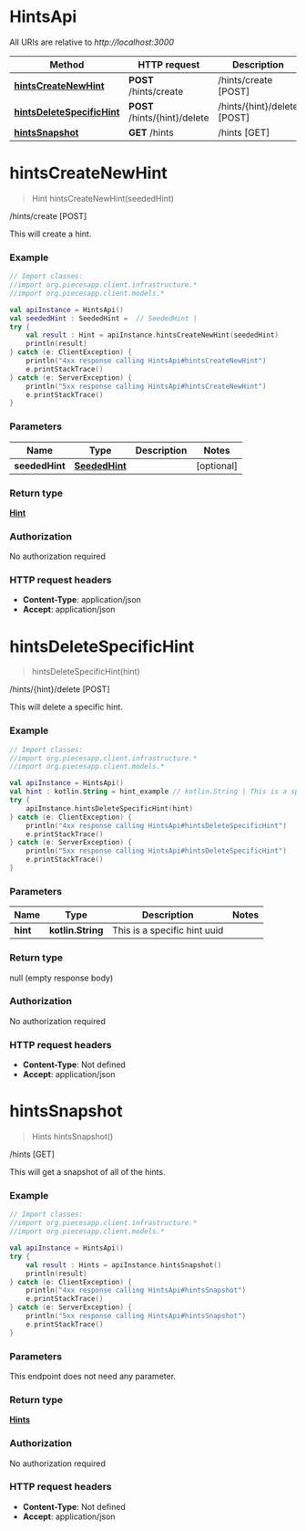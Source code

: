 # HintsApi

All URIs are relative to *http://localhost:3000*

Method | HTTP request | Description
------------- | ------------- | -------------
[**hintsCreateNewHint**](HintsApi.md#hintsCreateNewHint) | **POST** /hints/create | /hints/create [POST]
[**hintsDeleteSpecificHint**](HintsApi.md#hintsDeleteSpecificHint) | **POST** /hints/{hint}/delete | /hints/{hint}/delete [POST]
[**hintsSnapshot**](HintsApi.md#hintsSnapshot) | **GET** /hints | /hints [GET]


<a name="hintsCreateNewHint"></a>
# **hintsCreateNewHint**
> Hint hintsCreateNewHint(seededHint)

/hints/create [POST]

This will create a hint.

### Example
```kotlin
// Import classes:
//import org.piecesapp.client.infrastructure.*
//import org.piecesapp.client.models.*

val apiInstance = HintsApi()
val seededHint : SeededHint =  // SeededHint | 
try {
    val result : Hint = apiInstance.hintsCreateNewHint(seededHint)
    println(result)
} catch (e: ClientException) {
    println("4xx response calling HintsApi#hintsCreateNewHint")
    e.printStackTrace()
} catch (e: ServerException) {
    println("5xx response calling HintsApi#hintsCreateNewHint")
    e.printStackTrace()
}
```

### Parameters

Name | Type | Description  | Notes
------------- | ------------- | ------------- | -------------
 **seededHint** | [**SeededHint**](SeededHint.md)|  | [optional]

### Return type

[**Hint**](Hint.md)

### Authorization

No authorization required

### HTTP request headers

 - **Content-Type**: application/json
 - **Accept**: application/json

<a name="hintsDeleteSpecificHint"></a>
# **hintsDeleteSpecificHint**
> hintsDeleteSpecificHint(hint)

/hints/{hint}/delete [POST]

This will delete a specific hint.

### Example
```kotlin
// Import classes:
//import org.piecesapp.client.infrastructure.*
//import org.piecesapp.client.models.*

val apiInstance = HintsApi()
val hint : kotlin.String = hint_example // kotlin.String | This is a specific hint uuid
try {
    apiInstance.hintsDeleteSpecificHint(hint)
} catch (e: ClientException) {
    println("4xx response calling HintsApi#hintsDeleteSpecificHint")
    e.printStackTrace()
} catch (e: ServerException) {
    println("5xx response calling HintsApi#hintsDeleteSpecificHint")
    e.printStackTrace()
}
```

### Parameters

Name | Type | Description  | Notes
------------- | ------------- | ------------- | -------------
 **hint** | **kotlin.String**| This is a specific hint uuid |

### Return type

null (empty response body)

### Authorization

No authorization required

### HTTP request headers

 - **Content-Type**: Not defined
 - **Accept**: application/json

<a name="hintsSnapshot"></a>
# **hintsSnapshot**
> Hints hintsSnapshot()

/hints [GET]

This will get a snapshot of all of the hints.

### Example
```kotlin
// Import classes:
//import org.piecesapp.client.infrastructure.*
//import org.piecesapp.client.models.*

val apiInstance = HintsApi()
try {
    val result : Hints = apiInstance.hintsSnapshot()
    println(result)
} catch (e: ClientException) {
    println("4xx response calling HintsApi#hintsSnapshot")
    e.printStackTrace()
} catch (e: ServerException) {
    println("5xx response calling HintsApi#hintsSnapshot")
    e.printStackTrace()
}
```

### Parameters
This endpoint does not need any parameter.

### Return type

[**Hints**](Hints.md)

### Authorization

No authorization required

### HTTP request headers

 - **Content-Type**: Not defined
 - **Accept**: application/json

